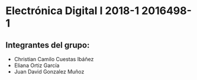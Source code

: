 # Electrónica Digital I 2018-1 2016498-1

## Integrantes del grupo:
- Christian Camilo Cuestas Ibáñez
- Eliana Ortiz García
- Juan David Gonzalez Muñoz
